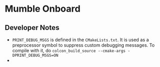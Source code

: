 # Mumble Onboard

## Developer Notes

- `PRINT_DEBUG_MSGS` is defined in the `CMakeLists.txt`. It is used as a preprocessor symbol to suppress custom debugging messages. To compile with it, do `colcon_build_source --cmake-args -DPRINT_DEBUG_MSGS=ON`
- 

